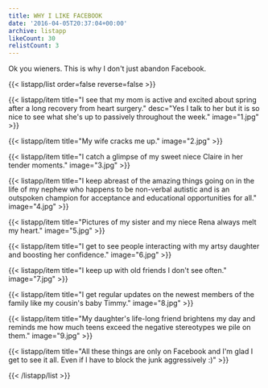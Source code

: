 ```yaml
---
title: WHY I LIKE FACEBOOK
date: '2016-04-05T20:37:04+00:00'
archive: listapp
likeCount: 30
relistCount: 3
---
```


Ok you wieners. This is why I don't just abandon Facebook.

{{< listapp/list order=false reverse=false >}}

   {{< listapp/item title="I see that my mom is active and excited about spring after a long recovery from heart surgery."
      desc="Yes I talk to her but it is so nice to see what she's up to passively throughout the week."
      image="1.jpg" >}}

   {{< listapp/item title="My wife cracks me up."
      image="2.jpg" >}}

   {{< listapp/item title="I catch a glimpse of my sweet niece Claire in her tender moments."
      image="3.jpg" >}}

   {{< listapp/item title="I keep abreast of the amazing things going on in the life of my nephew who happens to be non-verbal autistic and is an outspoken champion for acceptance and educational opportunities for all."
      image="4.jpg" >}}

   {{< listapp/item title="Pictures of my sister and my niece Rena always melt my heart."
      image="5.jpg" >}}

   {{< listapp/item title="I get to see people interacting with my artsy daughter and boosting her confidence."
      image="6.jpg" >}}

   {{< listapp/item title="I keep up with old friends I don't see often."
      image="7.jpg" >}}

   {{< listapp/item title="I get regular updates on the newest members of the family like my cousin's baby Timmy."
      image="8.jpg" >}}

   {{< listapp/item title="My daughter's life-long friend brightens my day and reminds me how much teens exceed the negative stereotypes we pile on them."
      image="9.jpg" >}}

   {{< listapp/item title="All these things are only on Facebook and I'm glad I get to see it all. Even if I have to block the junk aggressively :)" >}}

{{< /listapp/list >}}
